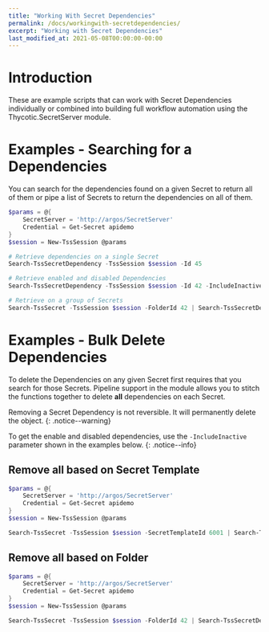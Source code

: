 ```yaml
---
title: "Working With Secret Dependencies"
permalink: /docs/workingwith-secretdependencies/
excerpt: "Working with Secret Dependencies"
last_modified_at: 2021-05-08T00:00:00-00:00
---
```


# Introduction

These are example scripts that can work with Secret Dependencies individually or combined into building full workflow automation using the Thycotic.SecretServer module.

# Examples - Searching for a Dependencies

You can search for the dependencies found on a given Secret to return all of them or pipe a list of Secrets to return the dependencies on all of them.

```powershell
$params = @{
    SecretServer = 'http://argos/SecretServer'
    Credential = Get-Secret apidemo
}
$session = New-TssSession @params

# Retrieve dependencies on a single Secret
Search-TssSecretDependency -TssSession $session -Id 45

# Retrieve enabled and disabled Dependencies
Search-TssSecretDependency -TssSession $session -Id 42 -IncludeInactive

# Retrieve on a group of Secrets
Search-TssSecret -TssSession $session -FolderId 42 | Search-TssSecretDependency -TssSession $session
```

# Examples - Bulk Delete Dependencies

To delete the Dependencies on any given Secret first requires that you search for those Secrets. Pipeline support in the module allows you to stitch the functions together to delete **all** dependencies on each Secret.

Removing a Secret Dependency is not reversible. It will permanently delete the object.
{: .notice--warning}

To get the enable and disabled dependencies, use the `-IncludeInactive` parameter shown in the examples below.
{: .notice--info}

## Remove all based on Secret Template

```powershell
$params = @{
    SecretServer = 'http://argos/SecretServer'
    Credential = Get-Secret apidemo
}
$session = New-TssSession @params

Search-TssSecret -TssSession $session -SecretTemplateId 6001 | Search-TssSecretDependency -TssSession $session -IncludeInactive -WarningAction SilentlyContinue | Remove-TssSecretDependency -TssSession $session -Confirm:$false
```

## Remove all based on Folder

```powershell
$params = @{
    SecretServer = 'http://argos/SecretServer'
    Credential = Get-Secret apidemo
}
$session = New-TssSession @params

Search-TssSecret -TssSession $session -FolderId 42 | Search-TssSecretDependency -TssSession $session -IncludeInactive -WarningAction SilentlyContinue | Remove-TssSecretDependency -TssSession $session -Confirm:$false
```
